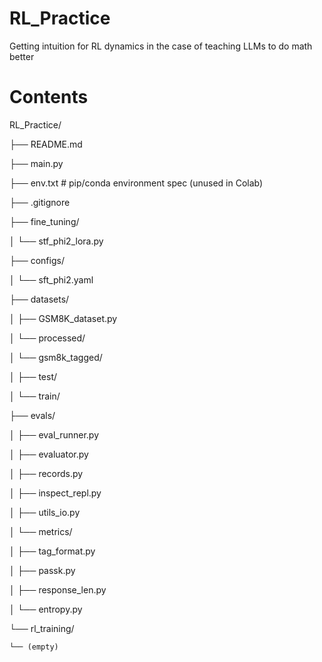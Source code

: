 # RL_Practice
Getting intuition for RL dynamics in the case of teaching LLMs to do math better

# Contents

RL_Practice/


├── README.md

├── main.py

├── env.txt # pip/conda environment spec (unused in Colab)

├── .gitignore

├── fine_tuning/

│ └── stf_phi2_lora.py

├── configs/

│ └── sft_phi2.yaml

├── datasets/

│ ├── GSM8K_dataset.py

│     └── processed/

│         └── gsm8k_tagged/

│             ├── test/

│             └── train/

├── evals/

│ ├── eval_runner.py

│ ├── evaluator.py

│ ├── records.py

│ ├── inspect_repl.py

│ ├── utils_io.py

│ └── metrics/

│     ├── tag_format.py

│     ├── passk.py

│     ├── response_len.py

│     └── entropy.py

└── rl_training/

    └── (empty)
